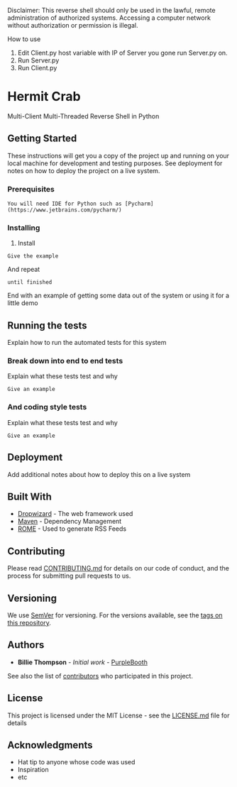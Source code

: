 

Disclaimer: This reverse shell should only be used in the lawful, remote administration of authorized systems. Accessing a computer network without authorization or permission is illegal.

How to use

1) Edit Client.py host variable with IP of Server you gone run Server.py on.
2) Run Server.py
3) Run Client.py




# Hermit Crab

Multi-Client Multi-Threaded Reverse Shell in Python


## Getting Started

These instructions will get you a copy of the project up and running on your local machine for development and testing purposes. See deployment for notes on how to deploy the project on a live system.

### Prerequisites


```
You will need IDE for Python such as [Pycharm](https://www.jetbrains.com/pycharm/)
```

### Installing

1) Install 

```
Give the example
```

And repeat

```
until finished
```

End with an example of getting some data out of the system or using it for a little demo

## Running the tests

Explain how to run the automated tests for this system

### Break down into end to end tests

Explain what these tests test and why

```
Give an example
```

### And coding style tests

Explain what these tests test and why

```
Give an example
```

## Deployment

Add additional notes about how to deploy this on a live system

## Built With

* [Dropwizard](http://www.dropwizard.io/1.0.2/docs/) - The web framework used
* [Maven](https://maven.apache.org/) - Dependency Management
* [ROME](https://rometools.github.io/rome/) - Used to generate RSS Feeds

## Contributing

Please read [CONTRIBUTING.md](https://gist.github.com/PurpleBooth/b24679402957c63ec426) for details on our code of conduct, and the process for submitting pull requests to us.

## Versioning

We use [SemVer](http://semver.org/) for versioning. For the versions available, see the [tags on this repository](https://github.com/your/project/tags). 

## Authors

* **Billie Thompson** - *Initial work* - [PurpleBooth](https://github.com/PurpleBooth)

See also the list of [contributors](https://github.com/your/project/contributors) who participated in this project.

## License

This project is licensed under the MIT License - see the [LICENSE.md](LICENSE.md) file for details

## Acknowledgments

* Hat tip to anyone whose code was used
* Inspiration
* etc
